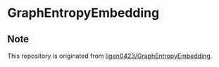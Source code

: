 # GraphEntropyEmbedding

## Note

This repository is originated from [ligen0423/GraphEntropyEmbedding](https://github.com/ligen0423/GraphEntropyEmbedding).
